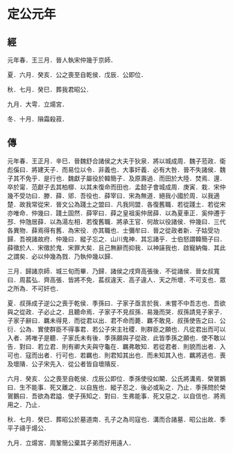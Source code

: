 # 定公元年
## 經

元年春．王三月．晉人執宋仲幾于京師．

夏．六月．癸亥．公之喪至自乾侯．戊辰．公即位．

秋．七月．癸巳．葬我君昭公．

九月．大雩．立煬宮．

冬．十月．隕霜殺菽．

## 傳

元年春．王正月．辛巳．晉魏舒合諸侯之大夫于狄泉．將以城成周．魏子蒞政．衛彪傒曰．將建天子．而易位以令．非義也．大事奸義．必有大咎．晉不失諸侯．魏子其不免乎．是行也．魏獻子屬役於韓簡子．及原壽過．而田於大陸．焚焉．還．卒於甯．范獻子去其柏槨．以其未復命而田也．孟懿子會城成周．庚寅．栽．宋仲幾不受功曰．滕．薛．郳．吾役也．薛宰曰．宋為無道．絕我小國於周．以我適楚．故我常從宋．晉文公為踐土之盟曰．凡我同盟．各復舊職．若從踐土．若從宋亦唯命．仲幾曰．踐土固然．薛宰曰．薛之皇祖奚仲居薛．以為夏車正．奚仲遷于邳．仲虺居薛．以為湯左相．若復舊職．將承王官．何故以役諸侯．仲幾曰．三代各異物．薛焉得有舊．為宋役．亦其職也．士彌牟曰．晉之從政者新．子姑受功歸．吾視諸故府．仲幾曰．縱子忘之．山川鬼神．其忘諸乎．士伯怒謂韓簡子曰．薛徵於人．宋徵於鬼．宋罪大矣．且己無辭而抑我．以神誣我也．啟寵納侮．其此之謂矣．必以仲幾為戮．乃執仲幾以歸．

三月．歸諸京師．城三旬而畢．乃歸．諸侯之戌齊高張後．不從諸侯．晉女叔寬曰．周萇弘．齊高張．皆將不免．萇叔違天．高子違人．天之所壞．不可支也．眾之所為．不可奸也．

夏．叔孫成子逆公之喪于乾侯．季孫曰．子家子亟言於我．未嘗不中吾志也．吾欲與之從政．子必止之．且聽命焉．子家子不見叔孫．易幾而哭．叔孫請見子家子．子家子辭曰．羈未得見．而從君以出．君不命而薨．羈不敢見．叔孫使告之曰．公衍．公為．實使群臣不得事君．若公子宋主社稷．則群臣之願也．凡從君出而可以入者．將唯子是聽．子家氏未有後．季孫願與子從政．此皆季孫之願也．使不敢以告．對曰．若立君．則有卿大夫與守龜在．羈弗敢知．若從君者．則貌而出者．入可也．寇而出者．行可也．若羈也．則君知其出也．而未知其入也．羈將逃也．喪及壞隤．公子宋先入．從公者皆自壞隤反．

六月．癸亥．公之喪至自乾侯．戊辰公即位．季孫使役如闞．公氏將溝焉．榮鴐鵝曰．生不能事．死又離之．以自旌也．縱子忍之．後必或恥之．乃止．季孫問於榮鴐鵝曰．吾欲為君謚．使子孫知之．對曰．生弗能事．死又惡之．以自信也．將焉用之．乃止．

秋．七月．癸巳．葬昭公於墓道南．孔子之為司寇也．溝而合諸墓．昭公出故．季平子禱于煬公．

九月．立煬宮．周鞏簡公棄其子弟而好用遠人．

